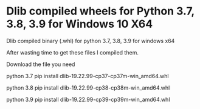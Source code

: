 # Dlib compiled wheels for Python 3.7, 3.8, 3.9 for Windows 10 X64
Dlib compiled binary (.whl) for python 3.7, 3.8, 3.9 for windows x64

After wasting time to get these files I compiled them.

Download the file you need

python 3.7
pip install dlib-19.22.99-cp37-cp37m-win_amd64.whl 

python 3.8
pip install dlib-19.22.99-cp38-cp38m-win_amd64.whl

python 3.9
pip install dlib-19.22.99-cp39-cp39m-win_amd64.whl

